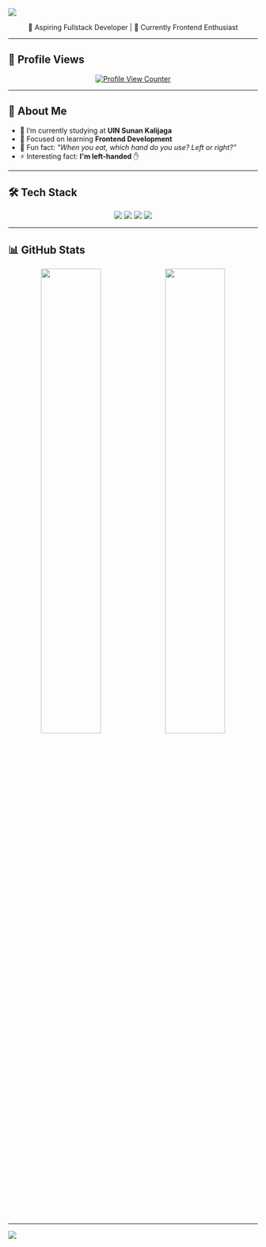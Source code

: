 <!-- Profil Banner -->
<img src="https://capsule-render.vercel.app/api?type=waving&color=0:6e40c9,100:9f44d3&height=200&section=header&text=Hi%20I'm%20Bayu!&fontSize=40&fontColor=ffffff&animation=fadeIn&fontAlign=70&fontAlignY=40&font=Playball" />


<p align="center">🌟 Aspiring Fullstack Developer | 🎨 Currently Frontend Enthusiast</p>

---

## 👀 Profile Views
<p align="center">
  <a href="https://visitcount.itsvg.in">
    <img src="https://visitcount.itsvg.in/api?id=Wissasono11&icon=3&color=0" alt="Profile View Counter" />
  </a>
</p>

---

## 💫 About Me

- 🔭 I’m currently studying at **UIN Sunan Kalijaga**
- 🌱 Focused on learning **Frontend Development**
- 💬 Fun fact: _"When you eat, which hand do you use? Left or right?"_
- ⚡ Interesting fact: **I'm left-handed** ✋

---

## 🛠️ Tech Stack

<div align="center">
  <img src="https://img.shields.io/badge/html5-%23E34F26.svg?style=for-the-badge&logo=html5&logoColor=white"/>
  <img src="https://img.shields.io/badge/css3-%231572B6.svg?style=for-the-badge&logo=css3&logoColor=white"/>
  <img src="https://img.shields.io/badge/python-3670A0?style=for-the-badge&logo=python&logoColor=ffdd54"/>
  <img src="https://img.shields.io/badge/php-%23777BB4.svg?style=for-the-badge&logo=php&logoColor=white"/>
</div>

---

## 📊 GitHub Stats

<div align="center">
  <img src="https://github-readme-stats.vercel.app/api?username=Wissasono11&theme=radical&hide_border=false&include_all_commits=true&count_private=true" width="49%"/>
  <img src="https://github-readme-stats.vercel.app/api/top-langs/?username=Wissasono11&theme=radical&hide_border=false&include_all_commits=true&count_private=true&layout=compact" width="49%"/>
</div>

---

<!-- Footer Animation -->
<img src="https://capsule-render.vercel.app/api?type=waving&color=0:6e40c9,100:9f44d3&height=120&section=footer"/>
